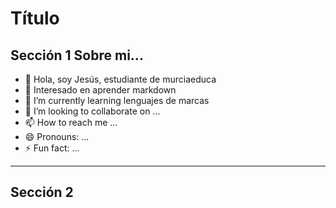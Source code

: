 # Título

## Sección 1 Sobre mi...

- 👋 Hola, soy Jesús, estudiante de murciaeduca
- 👀 Interesado en aprender markdown
- 🌱 I’m currently learning lenguajes de marcas
- 💞️ I’m looking to collaborate on ...
- 📫 How to reach me ...
- 😄 Pronouns: ...
- ⚡ Fun fact: ...

---

## Sección 2
